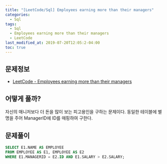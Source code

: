 ```yaml
---
title: "[LeetCode/Sql] Employees earning more than their managers"
categories: 
  - Sql
tags:
  - Sql
  - Employees earning more than their managers
  - LeetCode
last_modified_at: 2019-07-20T12:05:2-04:00
toc: true
---
```


문제정보
-
- [LeetCode - Employees earning more than their managers](https://leetcode.com/problems/employees-earning-more-than-their-managers)

어떻게 풀까?
-
자신의 매니저보다 더 돈을 많이 보는 피고용인을 구하는 문제이다.
동일한 테이블에 별명을 주어 ManagerID에 ID를 매핑하여 구한다.

문제풀이
-
~~~sql
SELECT E1.NAME AS EMPLOYEE 
FROM EMPLOYEE AS E1, EMPLOYEE AS E2
WHERE E1.MANAGERID = E2.ID AND E1.SALARY > E2.SALARY;
~~~